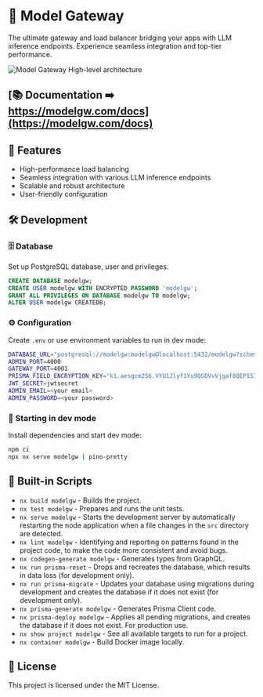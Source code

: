 # 🚀 Model Gateway

The ultimate gateway and load balancer bridging your apps with LLM inference endpoints. Experience seamless integration and top-tier performance.

![Model Gateway High-level architecture](https://modelgw.com/docs/img/diagram/hl-component.svg)

## [📚 Documentation ➡️ https://modelgw.com/docs](https://modelgw.com/docs)

## 🌟 Features

- High-performance load balancing
- Seamless integration with various LLM inference endpoints
- Scalable and robust architecture
- User-friendly configuration

## 🛠️ Development

### 🗄️ Database

Set up PostgreSQL database, user and privileges.

```sql
CREATE DATABASE modelgw;
CREATE USER modelgw WITH ENCRYPTED PASSWORD 'modelgw';
GRANT ALL PRIVILEGES ON DATABASE modelgw TO modelgw;
ALTER USER modelgw CREATEDB;
```

### ⚙️ Configuration

Create `.env` or use environment variables to run in dev mode:

```sh
DATABASE_URL="postgresql://modelgw:modelgw@localhost:5432/modelgw?schema=public"
ADMIN_PORT=4000
GATEWAY_PORT=4001
PRISMA_FIELD_ENCRYPTION_KEY="k1.aesgcm256.VYU1Jlyf1Yu9QGDVvVjgaf8QEP1SIhOReuiPBSbeyZA="
JWT_SECRET=jwtsecret
ADMIN_EMAIL=<your email>
ADMIN_PASSWORD=<your password>
```

### 🚀 Starting in dev mode

Install dependencies and start dev mode:

```sh
npm ci
npx nx serve modelgw | pino-pretty
```

## 🧰 Built-in Scripts

- `nx build modelgw` - Builds the project.
- `nx test modelgw` - Prepares and runs the unit tests.
- `nx serve modelgw` - Starts the development server by automatically restarting the node application when a file changes in the `src` directory are detected.
- `nx lint modelgw` - Identifying and reporting on patterns found in the project code, to make the code more consistent and avoid bugs.
- `nx codegen-generate modelgw` - Generates types from GraphQL.
- `nx run prisma-reset` - Drops and recreates the database, which results in data loss (for development only).
- `nx run prisma-migrate` - Updates your database using migrations during development and creates the database if it does not exist (for development only).
- `nx prisma-generate modelgw` - Generates Prisma Client code.
- `nx prisma-deploy modelgw` - Applies all pending migrations, and creates the database if it does not exist. For production use.
- `nx show project modelgw` - See all available targets to run for a project.
- `nx container modelgw` - Build Docker image locally.

## 📜 License

This project is licensed under the MIT License.
